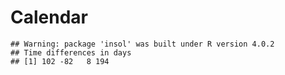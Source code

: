 
# Calendar

    ## Warning: package 'insol' was built under R version 4.0.2
    ## Time differences in days
    ## [1] 102 -82   8 194
